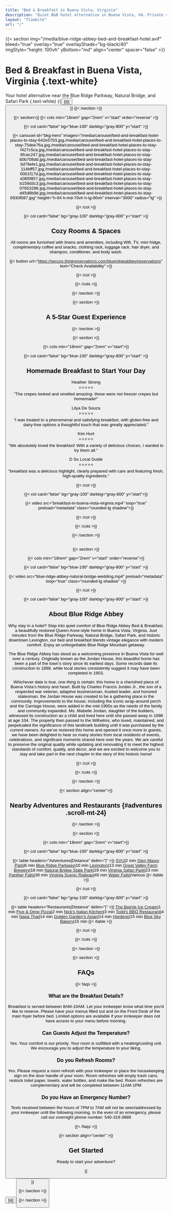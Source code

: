 ```yaml
---
title: "Bed & Breakfast in Buena Vista, Virginia"
description: "Quiet B&B hotel alternative in Buena Vista, VA. Private rooms, hot breakfast, easy parking. Minutes to SVU, Lexington, and Natural Bridge. Book direct."
layout: "flowbite"
url: "/"
---
```


{{< section img="/media/blue-ridge-abbey-bed-and-breakfast-hotel.avif" bleed="true" overlay="true" overlayShade="bg-black/40" imgStyle="height: 100vh" yBottom="md" align="center" spacer="false" >}}
# Bed & Breakfast in Buena Vista, Virginia {.text-white}
Your hotel alternative near the Blue Ridge Parkway, Natural Bridge, and Safari Park
{.text-white}
{{<button url="https://secure.thinkreservations.com/blueridgeabbey/reservations" text="Book Now">}}{{<button url="/contact" text="Reach Out">}}
{{< /section >}}

{{< section>}}
{{< cols min="18rem" gap="2rem" v="start" order="reverse" >}}

{{< col card="false" bg="blue-100" darkbg="gray-800" y="start" >}}

{{< carousel id="bkg-hero" images="/media/carousel/bed-and-breakfast-hotel-places-to-stay-642e5703.jpg,/media/carousel/bed-and-breakfast-hotel-places-to-stay-75dee76a.jpg,/media/carousel/bed-and-breakfast-hotel-places-to-stay-f427c5ca.jpg,/media/carousel/bed-and-breakfast-hotel-places-to-stay-6fcac247.jpg,/media/carousel/bed-and-breakfast-hotel-places-to-stay-b0b708dd.jpg,/media/carousel/bed-and-breakfast-hotel-places-to-stay-3d79efe1.jpg,/media/carousel/bed-and-breakfast-hotel-places-to-stay-114bff57.jpg,/media/carousel/bed-and-breakfast-hotel-places-to-stay-0001f17d.jpg,/media/carousel/bed-and-breakfast-hotel-places-to-stay-d385f857.jpg,/media/carousel/bed-and-breakfast-hotel-places-to-stay-b159d3c3.jpg,/media/carousel/bed-and-breakfast-hotel-places-to-stay-07653286.jpg,/media/carousel/bed-and-breakfast-hotel-places-to-stay-d45d8b9d.jpg,/media/carousel/bed-and-breakfast-hotel-places-to-stay-6930f087.jpg" height="h-64 h-md-70vh h-lg-80vh" interval="3000" radius="lg" >}}

{{< /col >}}

{{< col card="false" bg="gray-100" darkbg="gray-800" y="start" >}}

## Cozy Rooms & Spaces

All rooms are furnished with linens and amenities, including Wifi, TV, mini fridge, complimentary coffee and snacks, clothing rack, luggage rack, hair dryer, and shampoo, conditioner, and body wash.


{{< button url="https://secure.thinkreservations.com/blueridgeabbey/reservations" text="Check Availability" >}}

{{< /col >}}



{{< /cols >}}

{{< /section >}}

{{< section >}}

## A 5-Star Guest Experience

<!-- Elfsight Google Reviews | Blue Ridge Abbey -->
<script src="https://static.elfsight.com/platform/platform.js" async></script>
<div class="elfsight-app-352976f6-7c94-43f8-b5c1-6ecbfcc43a69" data-elfsight-app-lazy></div>

{{< /section >}}

{{< section >}}

{{< cols min="18rem" gap="2rem" v="start">}}

{{< col card="false" bg="blue-100" darkbg="gray-800" y="start" >}}

## Homemade Breakfast to Start Your Day

Heather Strong <br>
⭐️⭐️⭐️⭐️⭐️ <br>
"The crepes looked and smelled amazing- these were not freezer crepes but homemade!"

Lilya De Souza<br>
⭐️⭐️⭐️⭐️⭐️<br>
"I was treated to a phenomenal and satisfying breakfast, with gluten-free and dairy-free options a thoughtful touch that was greatly appreciated."

Kim Hurt<br>
⭐️⭐️⭐️⭐️⭐️<br>
"We absolutely loved the breakfast! With a variety of delicious choices, I wanted to try them all."

D So Local Guide<br>
⭐️⭐️⭐️⭐️⭐️<br>
"breakfast was a delicious highlight, clearly prepared with care and featuring fresh, high-quality ingredients."

{{< /col >}}

{{< col card="false" bg="gray-100" darkbg="gray-800" y="start">}}

{{< video src="breakfast-in-buena-vista-virginia.mp4" loop="true" preload="metadata" class="rounded-lg shadow">}}

{{< /col >}}

{{< /cols >}}

{{< /section >}}



<br>
{{< section >}}

{{< cols min="18rem" gap="2rem" v="start" order="reverse">}}

{{< col card="false" bg="blue-100" darkbg="gray-800" y="start" >}}

{{< video src="blue-ridge-abbey-natural-bridge-wedding.mp4" preload="metadata" loop="true" class="rounded-lg shadow" >}}


{{< /col >}}

{{< col card="false" bg="gray-100" darkbg="gray-800" y="start" >}}

## About Blue Ridge Abbey

Why stay in a hotel? Step into quiet comfort of Blue Ridge Abbey Bed & Breakfast, a beautifully restored Queen Anne-style home in Buena Vista, Virginia.
Just minutes from the Blue Ridge Parkway, Natural Bridge, Safari Park, and historic downtown Lexington, our bed and breakfast blends vintage elegance with modern comfort. Enjoy an unforgettable Blue Ridge Mountain getaway.

The Blue Ridge Abbey has stood as a welcoming presence in Buena Vista for well over a century. Originally known as the Jordan House, this beautiful home has been a part of the town’s story since its earliest days. Some records date its construction to 1898, while local stories consistently suggest it may have been completed in 1903.

Whichever date is true, one thing is certain: this home is a cherished piece of Buena Vista’s history and heart.
Built by Charles Francis Jordan Jr., the son of a respected war veteran, adaptive businessman, trusted leader, and honored statesman, the Jordan House was created to be a gathering place in the community. Improvements to the house, including the iconic wrap-around porch and the Carriage House, were added in the mid-1900s as the needs of the family and community expanded. Ms. Mabelle Jordan, daughter of the builders, witnessed its construction as a child and lived here until she passed away in 1998 at age 104. The property then passed to the Wilhelms, who loved, maintained, and perpetuated the significance of this landmark building until it was purchased by the current owners.
As we’ve restored this home and opened it once more to guests, we have been delighted to hear so many stories from local residents of events, celebrations, and significant moments shared here over the years. We are careful to preserve the original quality while updating and renovating it to meet the highest standards of comfort, quality, and decor, and we are excited to welcome you to stay and take part in the next chapter in the story of this historic home!

{{< /col >}}

{{< /cols >}}

{{< /section >}}


{{< section align="center">}}

## Nearby Adventures and Restaurants {#adventures .scroll-mt-24}

{{< /section >}}

{{< section >}}

{{< cols min="18rem" gap="2rem" v="start">}}

{{< col card="false" bg="blue-100" darkbg="gray-800" y="start" >}}


{{< table headers="Adventures|Distance" delim="|" >}}
[SVU](https://svu.edu/)|2 min
[Glen Maury Park](https://www.buenavistava.org/residents/recreation/glen-maury-park/)|6 min
[Blue Ridge Parkway](https://www.blueridgeparkway.org/)|10 min
[Lexington](https://lexingtonvirginia.com/)|13 min
[Great Valley Farm Brewery](https://www.greatvalleyfarmbrewery.com/)|18 min
[Natural Bridge State Park](https://www.dcr.virginia.gov/state-parks/natural-bridge)|19 min
[Virginia Safari Park](https://www.virginiasafaripark.com/)|23 min
[Panther Falls](https://blueridgeawaits.com/panther-falls/)|30 min
[Virginia Scenic Railway](https://www.virginiascenicrailway.com/)|45 min
[Water Falls](https://www.google.com/maps/dir/Blue+Ridge+Abbey+Bed+%26+Breakfast,+Chestnut+Avenue,+Buena+Vista,+VA/Yankee+Horse+Ridge+Trailhead+to+Wigwam+Falls,+Blue+Ridge+Parkway,+Montebello,+VA/Statons+Creek+Falls,+Virginia/Panther+Falls,+Virginia+24521/White+Rock+Falls+Trailhead,+Blue+Ridge+Parkway,+Vesuvius,+VA/Gibbs+Falls,+Virginia/Otter+Lake+Waterfalls,+Monroe,+VA/Apple+Orchard+Falls+Trailhead,+Blue+Ridge+Parkway,+Buchanan,+VA/@37.7339042,-79.6140743,161103m/data=!3m2!1e3!4b1!4m50!4m49!1m5!1m1!1s0x89b3339247dfb61b:0xd6579b582fffe67a!2m2!1d-79.3518583!2d37.7335257!1m5!1m1!1s0x89b3380d0449eb29:0x720e273427c47524!2m2!1d-79.1798019!2d37.8093077!1m5!1m1!1s0x89b336e2f623d57b:0xa0c6495827f8f8c4!2m2!1d-79.2469767!2d37.7687454!1m5!1m1!1s0x89b3317de0f6cc8d:0xc289ff530b0a365d!2m2!1d-79.2889216!2d37.7070794!1m5!1m1!1s0x89b3434596fbef7d:0x5feebb79bcd4da2b!2m2!1d-79.0447325!2d37.8958272!1m5!1m1!1s0x89b34e8b3db6a86f:0xa0c3dab740003c68!2m2!1d-79.2689225!2d37.9481874!1m5!1m1!1s0x89b32b3e1f7897e9:0xbb9acd1d8596ff4c!2m2!1d-79.3579991!2d37.5565984!1m5!1m1!1s0x884d2828d7ede29b:0xbfc335d867f8430f!2m2!1d-79.5241231!2d37.5078195!3e0?entry=ttu&g_ep=EgoyMDI1MDYyOS4wIKXMDSoASAFQAw%3D%3D)|Various
{{< /table >}}

{{< /col >}}

{{< col card="false" bg="gray-100" darkbg="gray-800" y="start" >}}

{{< table headers="Restaurants|Distance" delim="|" >}}
[The BeeVe Ice Cream](https://www.thebeeve.com/)|1 min
[Five & Dime Pizza](https://www.facebook.com/100063544752004/menu/)|2 min
[Nick's Italian Kitchen](https://nickskitchen.top/)|3 min
[Todd's BBQ Restaurant](https://www.facebook.com/profile.php?id=100063463813677)|4 min
[Napa Thai](https://www.napathai.com/)|14 min
[Golden Garden's Asian](https://www.goldengardencuisine.com/)|14 min
[Hardens](https://www.facebook.com/p/Hardens-Lexington-61555661081645/)|15 min
[Blue Sky Bakery](https://www.blueskybakeryandskybar.com/)|15 min
{{< /table >}}


{{< /col >}}

{{< /cols >}}

{{< /section >}}






{{< section >}}

## FAQs

{{< faqs >}}

### What are the Breakfast Details?

Breakfast is served between 8AM-10AM. Let your innkeeper know what time you'd like to reserve. Please have your menus filled out and on the Front Desk of the main foyer before bed. Limited options are available if your innkeeper does not have access to your menu before morning.

### Can Guests Adjust the Temperature?

Yes. Your comfort is our priority. Your room is outfitted with a heating/cooling unit. We encourage you to adjust the temperature to your liking.

### Do you Refresh Rooms?

Yes. Please request a room refresh with your innkeeper or place the housekeeping sign on the door handle of your room. Room refreshes will empty trash cans, restock toilet paper, towels, water bottles, and make the bed. Room refreshes are complementary and will be completed between 11AM-1PM

### Do you Have an Emergency Number?

Texts received between the hours of 7PM to 7AM will not be seen/addressed by your innkeeper until the following morning. In the even of an emergency, please call our overnight phone number: 540-319-3889

{{< /faqs >}}

{{< section align="center" >}}

## Get Started

Ready to start your adventure?

{{<button url="https://secure.thinkreservations.com/blueridgeabbey/reservations" text="Availability">}}{{<button url="/contact" text="Reach Out">}}






{{< /section >}}

{{< /section >}}
